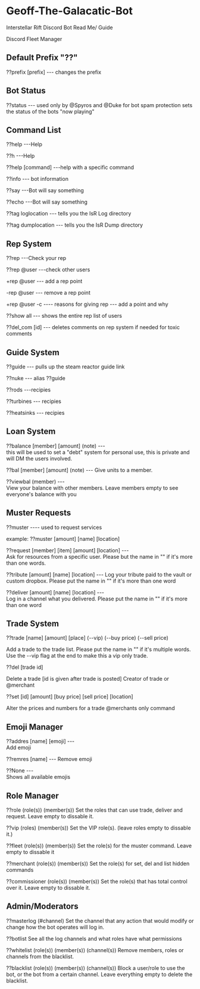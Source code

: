 # Geoff-The-Galacatic-Bot
Interstellar Rift Discord Bot Read Me/ Guide

Discord Fleet Manager

Default Prefix "??"
--------------------
??prefix [prefix]  --- changes the prefix

Bot Status
----------
??status --- used only by @Spyros and @Duke for bot spam protection
sets the status of the bots "now playing"

Command List
------------
??help ---Help

??h ---Help

??help [command]  ---help with a specific command

??info --- bot information

??say  ---Bot will say something

??echo  ---Bot will say something

??tag loglocation  --- tells you the IsR Log directory

??tag dumplocation   --- tells you the IsR Dump directory

Rep System
----------
??rep ---Check your rep

??rep @user  ---check other users

+rep @user  --- add a rep point

-rep @user  --- remove a rep point

+rep @user -c   ---- reasons for giving rep  --- add a point and why

??show all   --- shows the entire rep list of users

??del_com [id]   --- deletes comments on rep system if needed for toxic comments

Guide System
-------------
??guide  --- pulls up the steam reactor guide link

??nuke   --- alias ??guide

??rods  ---recipies

??turbines  --- recipies

??heatsinks  --- recipies

Loan System
-----------
??balance [member] [amount] (note)  ---  
this will be used to set a "debt" system for personal use, this is private and will DM the users involved. 

??bal [member] [amount] (note)   ---
Give units to a member.

??viewbal (member)   ---  
View your balance with other members. Leave members empty to see everyone's balance with you

Muster Requests
----------------
??muster  ---- used to request services

example:  ??muster [amount] [name] [location]

??request [member] [item] [amount] [location]   ---  
Ask for resources from a specific user. Please but the name in "" if it's more than one words.

??tribute [amount] [name] [location]   --- 
Log your tribute paid to the vault or custom dropbox. Please put the name in "" if it's more than one word

??deliver [amount] [name] [location]   ---   
Log in a channel what you delivered. Please put the name in "" if it's more than one word

Trade System
-------------
??trade [name] [amount] [place] (--vip) (--buy price) (--sell price)

Add a trade to the trade list. Please put the name in "" if it's multiple words. Use the --vip flag at the end to make this a vip only trade.

??del [trade id]

Delete a trade [id is given after trade is posted]
Creator of trade or @merchant

??set [id] [amount] [buy price] [sell price] [location]

Alter the prices and numbers for a trade
@merchants only command

Emoji Manager
-------------
??addres [name] [emoji]   ---   
Add emoji

??remres [name]   --- 
Remove emoji

??None   ---   
Shows all available emojis

Role Manager
------------
??role (role(s)) (member(s))
Set the roles that can use trade, deliver and request. Leave empty to dissable it.

??vip (roles) (member(s))
Set the VIP role(s). (leave roles empty to dissable it.)

??fleet (role(s)) (member(s))
Set the role(s) for the muster command. Leave empty to dissable it

??merchant (role(s)) (member(s))
Set the role(s) for set, del and list hidden commands

??commissioner (role(s)) (member(s))
Set the role(s) that has total control over it. Leave empty to dissable it.

Admin/Moderators
----------------
??masterlog (#channel)
Set the channel that any action that would modify or change how the bot operates will log in.

??botlist
See all the log channels and what roles have what permissions

??whitelist (role(s)) (member(s)) (channel(s))
Remove members, roles or channels from the blacklist.

??blacklist (role(s)) (member(s)) (channel(s))
Block a user/role to use the bot, or the bot from a certain channel.
Leave everything empty to delete the blacklist.
